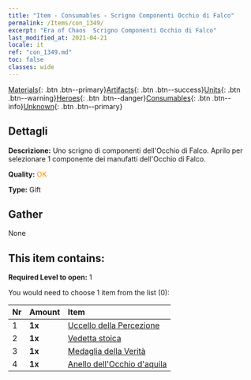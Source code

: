 ```yaml
---
title: "Item - Consumables - Scrigno Componenti Occhio di Falco"
permalink: /Items/con_1349/
excerpt: "Era of Chaos  Scrigno Componenti Occhio di Falco"
last_modified_at: 2021-04-21
locale: it
ref: "con_1349.md"
toc: false
classes: wide
---
```

 [Materials](/it/Items/){: .btn .btn--primary}[Artifacts](/it/Items/Artifacts/){: .btn .btn--success}[Units](/it/Items/Units/){: .btn .btn--warning}[Heroes](/it/Items/Heroes/){: .btn .btn--danger}[Consumables](/it/Items/Consumables/){: .btn .btn--info}[Unknown](/it/Items/Unknown/){: .btn .btn--primary}

## Dettagli
 **Descrizione:** Uno scrigno di componenti dell'Occhio di Falco. Aprilo per selezionare 1 componente dei manufatti dell'Occhio di Falco.

 **Quality:** <span style="color: #FF8C00">OK</span>

 **Type:** Gift

## Gather

  None

## This item contains:

 **Required Level to open:** 1

 You would need to choose 1 item from the list (0):

  | Nr | Amount |     Item    |
  |:---|:-------|:------------|
  | 1 |  **1x** | [Uccello della Percezione](/it/Items/art_132/) |  | 
  | 2 |  **1x** | [Vedetta stoica](/it/Items/art_133/) |  | 
  | 3 |  **1x** | [Medaglia della Verità](/it/Items/art_134/) |  | 
  | 4 |  **1x** | [Anello dell'Occhio d'aquila](/it/Items/art_135/) |  | 
